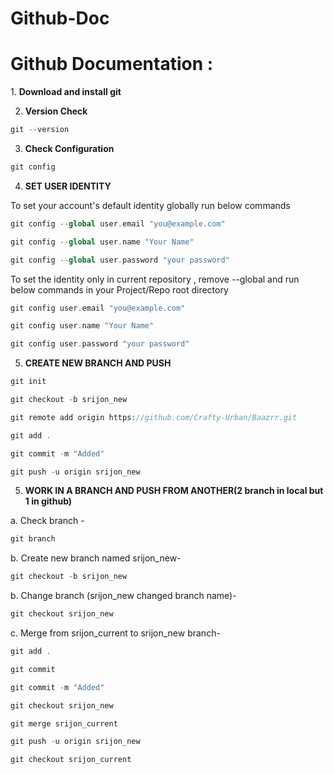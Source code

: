 # Github-Doc

<h1>Github Documentation :</h1>
1. <b>Download and install git</b>

2. <b>Version Check</b> 

 ```PHP 
 git --version
 ```
 
3. <b>Check Configuration</b> 

 ```PHP 
 git config
 ```
 
 
4. <b>SET USER IDENTITY</b>

To set your account's default identity globally run below commands

 ```PHP 
 git config --global user.email "you@example.com"
 ```

 ```PHP 
 git config --global user.name "Your Name"
 ```
 
 ```PHP 
 git config --global user.password "your password"
 ```

To set the identity only in current repository , remove --global and run below commands in your Project/Repo root directory

 ```PHP 
 git config user.email "you@example.com"
 ```

 ```PHP 
 git config user.name "Your Name"
 ```
 
  ```PHP 
  git config user.password "your password"
 ```
 

5. <b>CREATE NEW BRANCH AND PUSH</b>


 ```PHP 
 git init
 ```

 ```PHP 
 git checkout -b srijon_new
 ```
 
  ```PHP 
  git remote add origin https://github.com/Crafty-Urban/Baazrr.git
 ```
 
  ```PHP 
 git add .
 ```
 
  ```PHP 
 git commit -m "Added"  
 ```
 
   ```PHP 
 git push -u origin srijon_new  
 ```


5. <b>WORK IN A BRANCH AND PUSH FROM ANOTHER(2 branch in local but 1 in github)</b>

 a. Check branch -
 
 ```PHP 
 git branch  
 ```

 b. Create new branch named srijon_new-

 ```PHP 
 git checkout -b srijon_new 
 ```
 
  b. Change branch (srijon_new changed branch name)-

 ```PHP 
 git checkout srijon_new 
 ```
 
 c. Merge from srijon_current to srijon_new branch-
  
   
  ```PHP 
 git add .
 ```
 
  ```PHP 
 git commit
 ```
 
  ```PHP 
 git commit -m "Added"  
 ```
 
   ```PHP 
 git checkout srijon_new    
 ```

  ```PHP 
  git merge srijon_current    
 ```
 
   ```PHP 
 git push -u origin srijon_new    
 ```
  
   ```PHP 
 git checkout srijon_current     
 ```



